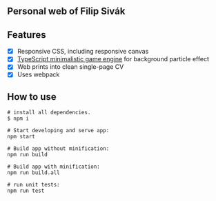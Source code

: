 Personal web of Filip Sivák
------------------------------

## Features

- [x] Responsive CSS, including responsive canvas
- [x] [TypeScript minimalistic game engine](./src) for background particle effect
- [x] Web prints into clean single-page CV
- [x] Uses webpack

## How to use
```
# install all dependencies.
$ npm i

# Start developing and serve app:
npm start

# Build app without minification: 
npm run build

# Build app with minification: 
npm run build.all

# run unit tests:
npm run test
```
